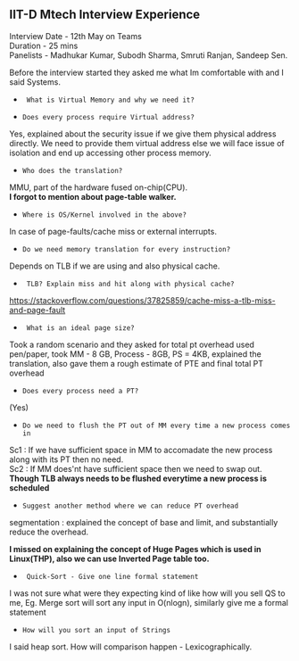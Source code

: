 ## IIT-D Mtech Interview Experience


Interview Date - 12th May on Teams <br />
Duration - 25 mins <br />
Panelists - Madhukar Kumar, Subodh Sharma, Smruti Ranjan, Sandeep Sen. <br />


Before the interview started they asked me what Im comfortable with and I said Systems.

- ``` What is Virtual Memory and why we need it?``` 

- ```Does every process require Virtual address?``` 

Yes, explained about the security issue if we give them physical address directly. We need to provide them virtual address else we will face issue of isolation and end up accessing other process memory.

-  ```Who does the translation?``` 

MMU, part of the hardware fused on-chip(CPU). <br />
**I forgot to mention about page-table walker.**

- ```Where is OS/Kernel involved in the above? ```

In case of page-faults/cache miss or external interrupts.

-  ```Do we need memory translation for every instruction?``` 

Depends on TLB if we are using and also physical cache.

- ``` TLB? Explain miss and hit along with physical cache?```

https://stackoverflow.com/questions/37825859/cache-miss-a-tlb-miss-and-page-fault

- ``` What is an ideal page size?```

Took a random scenario and they asked for total pt overhead used pen/paper, took MM - 8 GB, Process - 8GB, PS = 4KB, explained the translation, also gave them a rough estimate of PTE and final total PT overhead

-  ```Does every process need a PT?```
 
 (Yes)
 
-  ```Do we need to flush the PT out of MM every time a new process comes in``` 

Sc1 : If we have sufficient space in MM to accomadate the new process along with its PT then no need. <br />
Sc2 : If MM does'nt have sufficient space then we need to swap out. <br />
**Though TLB always needs to be flushed everytime a new process is scheduled**

- ```Suggest another method where we can reduce PT overhead```

segmentation : explained the concept of base and limit, and substantially reduce the overhead. <br />

**I missed on explaining the concept of Huge Pages which is used in Linux(THP), also we can use Inverted Page table too.**

- ``` Quick-Sort - Give one line formal statement```
 
 I was not sure what were they expecting kind of like how will you sell QS to me, Eg. Merge sort will sort any input in O(nlogn), similarly give me a formal statement 
 
-  ```How will you sort an input of Strings``` 

 I said heap sort. How will comparison happen - Lexicographically.
